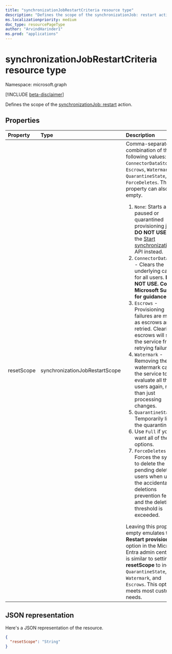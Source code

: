 ```yaml
---
title: "synchronizationJobRestartCriteria resource type"
description: "Defines the scope of the synchronizationJob: restart action."
ms.localizationpriority: medium
doc_type: resourcePageType
author: "ArvindHarinder1"
ms.prod: "applications"
---
```


# synchronizationJobRestartCriteria resource type

Namespace: microsoft.graph

[!INCLUDE [beta-disclaimer](../../includes/beta-disclaimer.md)]

Defines the scope of the [synchronizationJob: restart](../api/synchronization-synchronizationjob-restart.md) action.

## Properties
| Property       | Type    |Description|
|:---------------|:--------|:----------|
|resetScope|synchronizationJobRestartScope| Comma-separated combination of the following values: `None`, `ConnectorDataStore`, `Escrows`, `Watermark`, `QuarantineState`, `Full`, `ForceDeletes`. The property can also be empty. <br/> <ol><li> `None`: Starts a paused or quarantined provisioning job. **DO NOT USE.** Use the [Start synchronizationJob](../api/synchronization-synchronizationjob-start.md) API instead.</li><li>`ConnectorDataStore` - Clears the underlying cache for all users. **DO NOT USE. Contact Microsoft Support for guidance.**</li><li>`Escrows` - Provisioning failures are marked as escrows and retried. Clearing escrows will stop the service from retrying failures.</li><li>`Watermark` - Removing the watermark causes the service to re-evaluate all the users again, rather than just processing changes.</li><li>`QuarantineState` - Temporarily lifts the quarantine.</li><li>Use `Full` if you want all of the options.</li><li>`ForceDeletes` - Forces the system to delete the pending deleted users when using the accidental deletions prevention feature and the deletion threshold is exceeded.</li></ol> Leaving this property empty emulates the **Restart provisioning** option in the Microsoft Entra admin center. It is similar to setting the **resetScope** to include `QuarantineState`, `Watermark`, and `Escrows`. This option meets most customer needs. |

## JSON representation

Here's a JSON representation of the resource.

<!-- {
  "blockType": "resource",
  "optionalProperties": [

  ],
  "@odata.type": "microsoft.graph.synchronizationJobRestartCriteria"
}-->

```json
{
  "resetScope": "String"
}


```

<!-- uuid: 8fcb5dbc-d5aa-4681-8e31-b001d5168d79
2015-10-25 14:57:30 UTC -->
<!--
{
  "type": "#page.annotation",
  "description": "synchronizationJobRestartCriteria resource",
  "keywords": "",
  "section": "documentation",
  "tocPath": "",
  "suppressions": []
}
-->


